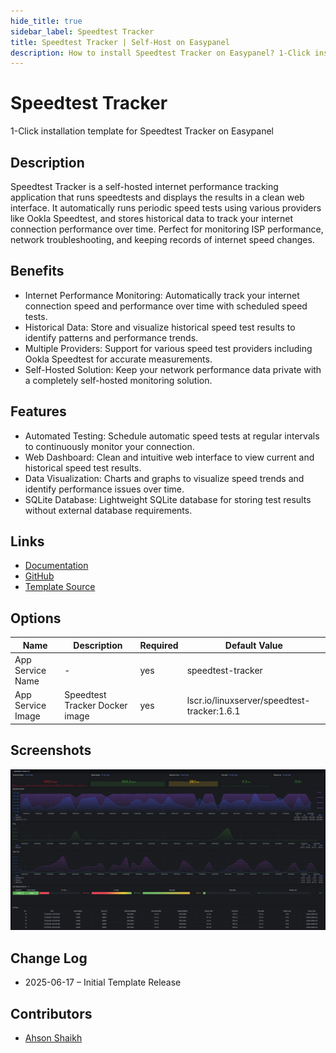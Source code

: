 ```yaml
---
hide_title: true
sidebar_label: Speedtest Tracker
title: Speedtest Tracker | Self-Host on Easypanel
description: How to install Speedtest Tracker on Easypanel? 1-Click installation template for Speedtest Tracker on Easypanel
---
```


<!-- generated -->

# Speedtest Tracker

1-Click installation template for Speedtest Tracker on Easypanel

## Description

Speedtest Tracker is a self-hosted internet performance tracking application that runs speedtests and displays the results in a clean web interface. It automatically runs periodic speed tests using various providers like Ookla Speedtest, and stores historical data to track your internet connection performance over time. Perfect for monitoring ISP performance, network troubleshooting, and keeping records of internet speed changes.

## Benefits

- Internet Performance Monitoring: Automatically track your internet connection speed and performance over time with scheduled speed tests.
- Historical Data: Store and visualize historical speed test results to identify patterns and performance trends.
- Multiple Providers: Support for various speed test providers including Ookla Speedtest for accurate measurements.
- Self-Hosted Solution: Keep your network performance data private with a completely self-hosted monitoring solution.

## Features

- Automated Testing: Schedule automatic speed tests at regular intervals to continuously monitor your connection.
- Web Dashboard: Clean and intuitive web interface to view current and historical speed test results.
- Data Visualization: Charts and graphs to visualize speed trends and identify performance issues over time.
- SQLite Database: Lightweight SQLite database for storing test results without external database requirements.

## Links

- [Documentation](https://docs.speedtest-tracker.dev/)
- [GitHub](https://github.com/alexjustesen/speedtest-tracker)
- [Template Source](https://github.com/easypanel-io/templates/tree/main/templates/speedtest-tracker)

## Options

Name | Description | Required | Default Value
-|-|-|-
App Service Name | - | yes | speedtest-tracker
App Service Image | Speedtest Tracker Docker image | yes | lscr.io/linuxserver/speedtest-tracker:1.6.1

## Screenshots

![Speedtest Tracker Screenshot](./assets/screenshot.png)

## Change Log

- 2025-06-17 – Initial Template Release

## Contributors

- [Ahson Shaikh](https://github.com/Ahson-Shaikh)
